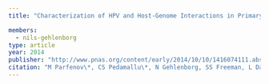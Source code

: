 ```yaml
---
title: "Characterization of HPV and Host-Genome Interactions in Primary Head and Neck Cancers"

members:
  - nils-gehlenborg
type: article
year: 2014
publisher: "http://www.pnas.org/content/early/2014/10/10/1416074111.abstract"
citation: "M Parfenov\*, CS Pedamallu\*, N Gehlenborg, SS Freeman, L Danilova, CA Bristow, S Lee, A Hadjipanayis, E Ivanova, MD Wilkerson, A Protopopov, L Yang, S Seth, X Song, J Tang, X Ren, J Zhang, A Pantazi, N Santoso, AW Xu, H Mahadeshwar, DA Wheeler, RI Haddad, J Jung, AI Ojesina, N Isaeva, WG Yarbrough, DN Hayes, JR Grandis, AK El-Naggar, M Meyerson, PJ Park, L Chin, JG Seidman, PS Hammerman\*\*, R Kucherlapati\*\*, TCGA Network, “Characterization of HPV and Host-Genome Interactions in Primary Head and Neck Cancers”, *Proceedings of the National Academy of Sciences USA* 2014."
---
```

